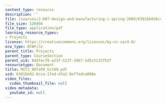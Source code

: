 ```yaml
---
content_type: resource
description: ''
file: /courses/2-007-design-and-manufacturing-i-spring-2009/6301bb026cca17edd7a28ef7edca098e_MIT2_007s09_kit09.pdf
file_size: 120494
file_type: application/pdf
learning_resource_types:
- Projects
license: https://creativecommons.org/licenses/by-nc-sa/4.0/
ocw_type: OCWFile
parent_title: Projects
parent_type: CourseSection
parent_uid: 84dfecf8-a23f-522f-3d67-1d5c5133752f
resourcetype: Document
title: MIT2_007s09_kit09.pdf
uid: 6301bb02-6cca-17ed-d7a2-8ef7edca098e
video_files:
  video_thumbnail_file: null
video_metadata:
  youtube_id: null
---
```

